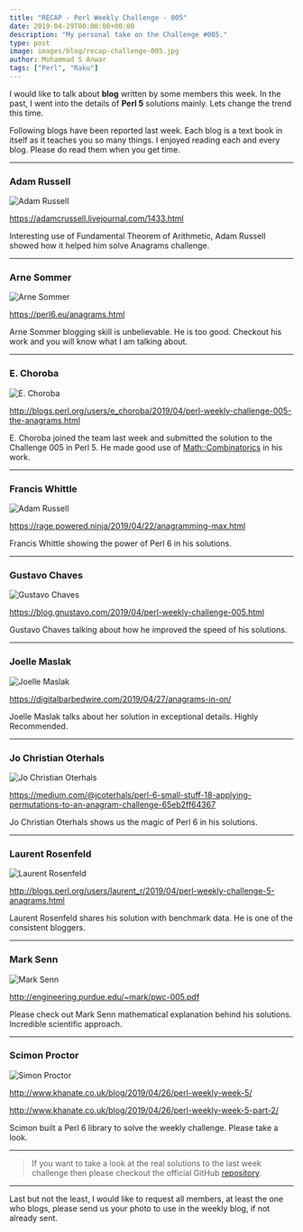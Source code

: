 ```yaml
---
title: "RECAP - Perl Weekly Challenge - 005"
date: 2019-04-29T00:00:00+00:00
description: "My personal take on the Challenge #005."
type: post
image: images/blog/recap-challenge-005.jpg
author: Mohammad S Anwar
tags: ["Perl", "Raku"]
---
```

I would like to talk about **blog** written by some members this week. In the past, I went into the details of **Perl 5** solutions mainly. Lets change the trend this time.

Following blogs have been reported last week. Each blog is a text book in itself as it teaches you so many things. I enjoyed reading each and every blog. Please do read them when you get time.

***

### Adam Russell
![Adam Russell](/images/team/user.jpg)

https://adamcrussell.livejournal.com/1433.html

Interesting use of Fundamental Theorem of Arithmetic, Adam Russell showed how it helped him solve Anagrams challenge.

***

### Arne Sommer
![Arne Sommer](/images/team/arne-sommer.jpg)

https://perl6.eu/anagrams.html

Arne Sommer blogging skill is unbelievable. He is too good. Checkout his work and you will know what I am talking about.

***

### E. Choroba
![E. Choroba](/images/team/e-choroba.jpg)

http://blogs.perl.org/users/e_choroba/2019/04/perl-weekly-challenge-005-the-anagrams.html

E. Choroba joined the team last week and submitted the solution to the Challenge 005 in Perl 5. He made good use of [Math::Combinatorics](https://metacpan.org/pod/Math::Combinatorics) in his work.

***

### Francis Whittle
![Adam Russell](/images/team/user.jpg)

https://rage.powered.ninja/2019/04/22/anagramming-max.html

Francis Whittle showing the power of Perl 6 in his solutions.

***

### Gustavo Chaves
![Gustavo Chaves](/images/team/user.jpg)

https://blog.gnustavo.com/2019/04/perl-weekly-challenge-005.html

Gustavo Chaves talking about how he improved the speed of his solutions.

***

### Joelle Maslak
![Joelle Maslak](/images/team/joelle_maslak.jpg)

https://digitalbarbedwire.com/2019/04/27/anagrams-in-on/

Joelle Maslak talks about her solution in exceptional details. Highly Recommended.

***

### Jo Christian Oterhals
![Jo Christian Oterhals](/images/team/user.jpg)

https://medium.com/@jcoterhals/perl-6-small-stuff-18-applying-permutations-to-an-anagram-challenge-65eb2ff64367

Jo Christian Oterhals shows us the magic of Perl 6 in his solutions.

***

### Laurent Rosenfeld
![Laurent Rosenfeld](/images/team/laurent_rosenfeld.jpg)

http://blogs.perl.org/users/laurent_r/2019/04/perl-weekly-challenge-5-anagrams.html

Laurent Rosenfeld shares his solution with benchmark data. He is one of the consistent bloggers.

***

### Mark Senn
![Mark Senn](/images/team/mark_senn.jpg)

http://engineering.purdue.edu/~mark/pwc-005.pdf

Please check out Mark Senn mathematical explanation behind his solutions. Incredible scientific approach.

***

### Scimon Proctor
![Simon Proctor](/images/team/simon_proctor.jpg)

http://www.khanate.co.uk/blog/2019/04/26/perl-weekly-week-5/

http://www.khanate.co.uk/blog/2019/04/26/perl-weekly-week-5-part-2/

Scimon built a Perl 6 library to solve the weekly challenge. Please take a look.

***

> If you want to take a look at the real solutions to the last week challenge then please checkout the official GitHub [repository](https://github.com/manwar/perlweeklychallenge-club/tree/master/challenge-005).

***

Last but not the least,  I would like to request all members, at least the one who blogs, please send us your photo to use in the weekly blog, if not already sent.
